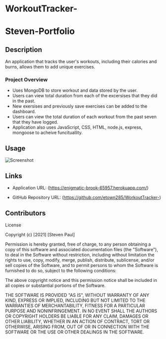 # WorkoutTracker-

# Steven-Portfolio

## Description 
An application that tracks the user's workouts, including their calories and burns, allows them to add unique exercises.  

### Project Overview

* Uses MongoDB to store workout and data stored by the user. 
* Users can view total duration from each of the excersises that they did in the past. 
* New exersises and previously save exercises can be added to the dashboard. 
* Users can view the total duration of each workout from the past seven that they have logged. 
* Application also uses JavaScript, CSS, HTML, node.js, express, mongoose to acheive funcituallity. 

 

## Usage

![Screenshot]()

## Links

* Application URL: (https://enigmatic-brook-65957.herokuapp.com/)

* GitHub Repository URL: (https://github.com/etown285/WorkoutTracker-)

## Contributors 

License

Copyright (c) [2021] [Steven Paul]

Permission is hereby granted, free of charge, to any person obtaining a copy of this software and associated documentation files (the "Software"), to deal in the Software without restriction, including without limitation the rights to use, copy, modify, merge, publish, distribute, sublicense, and/or sell copies of the Software, and to permit persons to whom the Software is furnished to do so, subject to the following conditions:

The above copyright notice and this permission notice shall be included in all copies or substantial portions of the Software.

THE SOFTWARE IS PROVIDED "AS IS", WITHOUT WARRANTY OF ANY KIND, EXPRESS OR IMPLIED, INCLUDING BUT NOT LIMITED TO THE WARRANTIES OF MERCHANTABILITY, FITNESS FOR A PARTICULAR PURPOSE AND NONINFRINGEMENT. IN NO EVENT SHALL THE AUTHORS OR COPYRIGHT HOLDERS BE LIABLE FOR ANY CLAIM, DAMAGES OR OTHER LIABILITY, WHETHER IN AN ACTION OF CONTRACT, TORT OR OTHERWISE, ARISING FROM, OUT OF OR IN CONNECTION WITH THE SOFTWARE OR THE USE OR OTHER DEALINGS IN THE SOFTWARE.